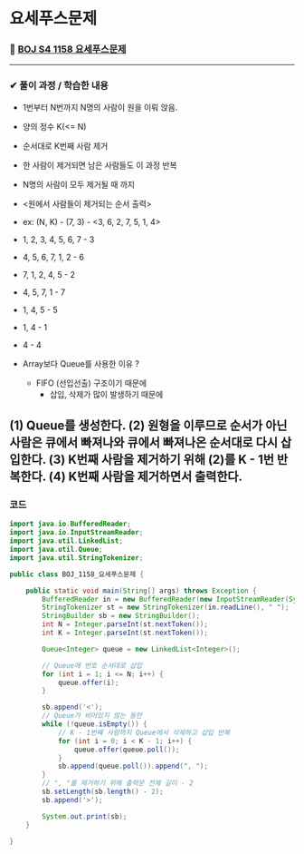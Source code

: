 # **요세푸스문제**
### 📌 [BOJ S4 1158 요세푸스문제](https://www.acmicpc.net/problem/1158)
-------------
### **✔ 풀이 과정 / 학습한 내용**
* 1번부터 N번까지 N명의 사람이 원을 이뤄 앉음.
* 양의 정수 K(<= N)
* 순서대로 K번째 사람 제거
* 한 사람이 제거되면 남은 사람들도 이 과정 반복
* N명의 사람이 모두 제거될 때 까지
* <원에서 사람들이 제거되는 순서 출력>
* ex: (N, K) - (7, 3) - <3, 6, 2, 7, 5, 1, 4>
* 1, 2, 3, 4, 5, 6, 7  - 3
* 4, 5, 6, 7, 1, 2 	- 6
* 7, 1, 2, 4, 5		- 2
* 4, 5, 7, 1			- 7
* 1, 4, 5				- 5
* 1, 4					- 1
* 4					- 4


* Array보다 Queue를 사용한 이유 ?
  - FIFO (선입선출) 구조이기 때문에
    - 삽입, 삭제가 많이 발생하기 때문에


(1) Queue를 생성한다.
(2) 원형을 이루므로 순서가 아닌 사람은 큐에서 빠져나와 큐에서 빠져나온 순서대로 다시 삽입한다.
(3) K번째 사람을 제거하기 위해 (2)를 K - 1번 반복한다.
(4) K번째 사람을 제거하면서 출력한다.
-------------
### **코드**
```java
import java.io.BufferedReader;
import java.io.InputStreamReader;
import java.util.LinkedList;
import java.util.Queue;
import java.util.StringTokenizer;

public class BOJ_1158_요세푸스문제 {

	public static void main(String[] args) throws Exception {
		BufferedReader in = new BufferedReader(new InputStreamReader(System.in));
		StringTokenizer st = new StringTokenizer(in.readLine(), " ");
		StringBuilder sb = new StringBuilder();
		int N = Integer.parseInt(st.nextToken());
		int K = Integer.parseInt(st.nextToken());

		Queue<Integer> queue = new LinkedList<Integer>();

		// Queue에 번호 순서대로 삽입
		for (int i = 1; i <= N; i++) {
			queue.offer(i);
		}

		sb.append('<');
		// Queue가 비어있지 않는 동안
		while (!queue.isEmpty()) {
			// K - 1번째 사람까지 Queue에서 삭제하고 삽입 반복
			for (int i = 0; i < K - 1; i++) {
				queue.offer(queue.poll());
			}
			sb.append(queue.poll()).append(", ");
		}
		// ", "를 제거하기 위해 출력문 전체 길이 - 2
		sb.setLength(sb.length() - 2);
		sb.append('>');

		System.out.print(sb);
	}

}
```
